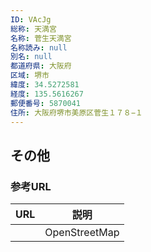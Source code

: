 ```yaml
---
ID: VAcJg
総称: 天満宮
名称: 菅生天満宮
名称読み: null
別名: null
都道府県: 大阪府
区域: 堺市
緯度: 34.5272581
経度: 135.5616267
郵便番号: 5870041
住所: 大阪府堺市美原区菅生１７８−１
---
```


## その他

### 参考URL

| URL | 説明          |
| --- | ------------- |
|     | OpenStreetMap |
